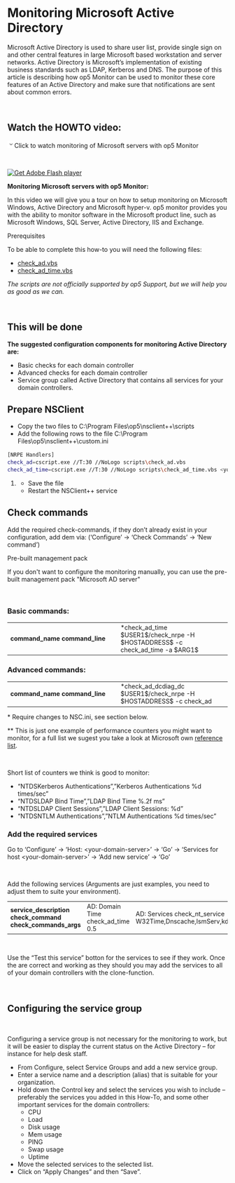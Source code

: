 # Monitoring Microsoft Active Directory

Microsoft Active Directory is used to share user list, provide single sign on and other central features in large Microsoft based workstation and server networks. Active Directory is Microsoft’s implementation of existing business standards such as LDAP, Kerberos and DNS. The purpose of this article is describing how op5 Monitor can be used to monitor these core features of an Active Directory and make sure that notifications are sent about common errors.

 

## Watch the HOWTO video:

![](images/icons/grey_arrow_down.png)Click to watch monitoring of Microsoft servers with op5 Monitor

 

[![Get Adobe Flash player](https://www.adobe.com/images/shared/download_buttons/get_flash_player.gif)](https://get.adobe.com/flashplayer/)

**Monitoring Microsoft servers with op5 Monitor:**

In this video we will give you a tour on how to setup monitoring on Microsoft Windows, Active Directory and Microsoft hyper-v. op5 monitor provides you with the ability to monitor software in the Microsoft product line, such as Microsoft Windows, SQL Server, Active Directory, IIS and Exchange.

Prerequisites

To be able to complete this how-to you will need the following files:

-   [check\_ad.vbs](http://exchange.nagios.org/components/com_mtree/attachment.php?link_id=2332&cf_id=30)
-   [check\_ad\_time.vbs](http://git.op5.org/gitweb?p=monitor/vbs-plugins.git;a=tree)

*The scripts are not officially supported by op5 Support, but we will help you as good as we can.*

 

## This will be done

**The suggested configuration components for monitoring Active Directory are:**

-   Basic checks for each domain controller
-   Advanced checks for each domain controller
-   Service group called Active Directory that contains all services for your domain controllers.

## Prepare NSClient

-   Copy the two files to C:\\Program Files\\op5\\nsclient++\\scripts
-   Add the following rows to the file C:\\Program Files\\op5\\nsclient++\\custom.ini

``` {.bash data-syntaxhighlighter-params="brush: bash; gutter: false; theme: Confluence" data-theme="Confluence" style="brush: bash; gutter: false; theme: Confluence"}
[NRPE Handlers]
check_ad=cscript.exe //T:30 //NoLogo scripts\check_ad.vbs
check_ad_time=cscript.exe //T:30 //NoLogo scripts\check_ad_time.vbs <your.ad.domain> "$ARG1$"
```

1.  -   Save the file
    -   Restart the NSClient++ service

## Check commands

Add the required check-commands, if they don’t already exist in your configuration, add dem via: (‘Configure’ -\> ‘Check Commands’ -\> ‘New command’)

Pre-built management pack

If you don't want to configure the monitoring manually, you can use the pre-built management pack "Microsoft AD server"

 

### Basic commands:

<table>
<colgroup>
<col width="50%" />
<col width="50%" />
</colgroup>
<tbody>
<tr class="odd">
<td align="left"><strong>command_name</strong>
<strong>command_line</strong></td>
<td align="left">*check_ad_time
$USER1$/check_nrpe -H $HOSTADDRESS$ -c check_ad_time -a $ARG1$</td>
</tr>
</tbody>
</table>

### Advanced commands:

<table>
<colgroup>
<col width="50%" />
<col width="50%" />
</colgroup>
<tbody>
<tr class="odd">
<td align="left"><strong>command_name</strong>
<strong>command_line</strong></td>
<td align="left">*check_ad_dcdiag_dc
$USER1$/check_nrpe -H $HOSTADDRESS$ -c check_ad</td>
</tr>
</tbody>
</table>

\* Require changes to NSC.ini, see section below.

\*\* This is just one example of performance counters you might want to monitor, for a full list we sugest you take a look at Microsoft own [reference list](http://technet.microsoft.com/library/Cc960013).

 

Short list of counters we think is good to monitor:

-   “NTDSKerberos Authentications”,”Kerberos Authentications %d times/sec”
-   “NTDSLDAP Bind Time”,”LDAP Bind Time %.2f ms”
-   “NTDSLDAP Client Sessions”,”LDAP Client Sessions: %d”
-   “NTDSNTLM Authentications”,”NTLM Authentications %d times/sec”

### Add the required services

Go to ‘Configure’ -\> ‘Host: \<your-domain-server\>’ -\> ‘Go’ -\> ‘Services for host \<your-domain-server\>’ -\> ‘Add new service’ -\> ‘Go’

 

Add the following services (Arguments are just examples, you need to adjust them to suite your environment).

<table>
<colgroup>
<col width="33%" />
<col width="33%" />
<col width="33%" />
</colgroup>
<tbody>
<tr class="odd">
<td align="left"><strong>service_description</strong>
<strong>check_command</strong>
<strong>check_commands_args</strong></td>
<td align="left">AD: Domain Time
check_ad_time
0.5</td>
<td align="left">AD: Services
check_nt_service
W32Time,Dnscache,IsmServ,kdc,SamSs,lanmanserver,lanmanworkstation,RpcSs,Netlogon</td>
</tr>
</tbody>
</table>

 

Use the “Test this service” botton for the services to see if they work. Once the are correct and working as they should you may add the services to all of your domain controllers with the clone-function.

 

## Configuring the service group

 

Configuring a service group is not necessary for the monitoring to work, but it will be easier to display the current status on the Active Directory – for instance for help desk staff.

-   From Configure, select Service Groups and add a new service group.
-   Enter a service name and a description (alias) that is suitable for your organization.
-   Hold down the Control key and select the services you wish to include – preferably the services you added in this How-To, and some other important services for the domain controllers:
    -   CPU
    -   Load
    -   Disk usage
    -   Mem usage
    -   PING
    -   Swap usage
    -   Uptime
-   Move the selected services to the selected list.
-   Click on “Apply Changes” and then “Save”.

 

 

